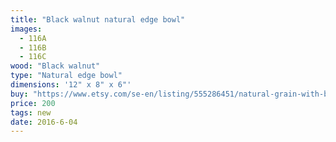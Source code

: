 ```yaml
---
title: "Black walnut natural edge bowl"
images:
  - 116A
  - 116B
  - 116C
wood: "Black walnut"
type: "Natural edge bowl"
dimensions: '12" x 8" x 6"'
buy: "https://www.etsy.com/se-en/listing/555286451/natural-grain-with-bark-black-walnut?ref=shop_home_active_10"
price: 200
tags: new
date: 2016-6-04
---
```


